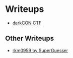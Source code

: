 # Writeups
- [darkCON CTF](https://github.com/fralabi/v1770r14n1-CTF/tree/main/Writeups/darkCON%20CTF)

## Other Writeups
- [rkm0959 by SuperGuesser](https://github.com/rkm0959/Cryptography_Writeups)
